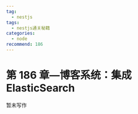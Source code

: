 ```yaml
---
tag:
  - nestjs
tags:
  - nestjs通关秘籍
categories:
  - node
recommend: 186
---
```


# 第 186 章—博客系统：集成 ElasticSearch

暂未写作
